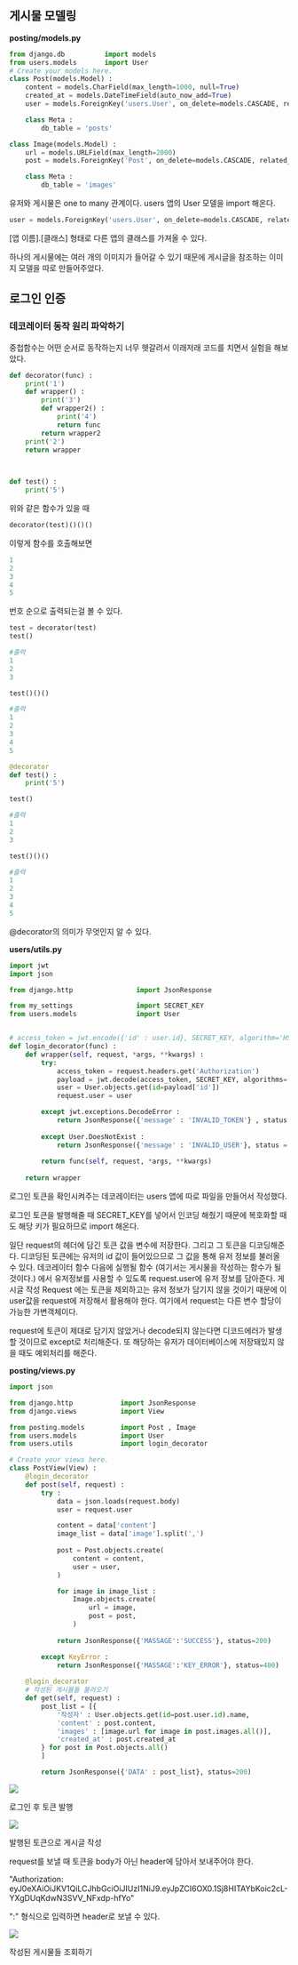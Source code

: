 ## 게시물 모델링

**posting/models.py**

```python
from django.db          import models
from users.models       import User
# Create your models here.
class Post(models.Model) :
    content = models.CharField(max_length=1000, null=True)
    created_at = models.DateTimeField(auto_now_add=True)
    user = models.ForeignKey('users.User', on_delete=models.CASCADE, related_name='posts')

    class Meta :
        db_table = 'posts'

class Image(models.Model) :
    url = models.URLField(max_length=2000)
    post = models.ForeignKey('Post', on_delete=models.CASCADE, related_name='images')

    class Meta :
        db_table = 'images'
```

유저와 게시물은 one to many 관계이다. users 앱의 User 모델을 import 해온다. 

```python
user = models.ForeignKey('users.User', on_delete=models.CASCADE, related_name='posts')
```

[앱 이름].[클래스] 형태로 다른 앱의 클래스를 가져올 수 있다.

하나의 게시물에는 여러 개의 이미지가 들어갈 수 있기 때문에 게시글을 참조하는 이미지 모델을 따로 만들어주었다.

## 로그인 인증

### 데코레이터 동작 원리 파악하기

중첩함수는 어떤 순서로 동작하는지 너무 헷갈려서 이래저래 코드를 치면서 실험을 해보았다.

```python
def decorator(func) :
    print('1')
    def wrapper() :
        print('3')
        def wrapper2() :
            print('4')
            return func
        return wrapper2
    print('2')
    return wrapper


 
def test() :
    print('5')
```

위와 같은 함수가 있을 때

```python
decorator(test)()()()
```

이렇게 함수를 호출해보면

```python
1
2
3
4
5
```

번호 순으로 출력되는걸 볼 수 있다.

```python
test = decorator(test)
test()

#출력
1
2
3

test()()()

#출력
1
2
3
4
5

@decorator
def test() :
    print('5')

test()

#출력
1
2
3

test()()()

#출력
1
2
3
4
5
```

@decorator의 의미가 무엇인지 알 수 있다.

**users/utils.py**

```python
import jwt
import json

from django.http                import JsonResponse

from my_settings                import SECRET_KEY									
from users.models               import User


# access_token = jwt.encode({'id' : user.id}, SECRET_KEY, algorithm='HS256')
def login_decorator(func) :
    def wrapper(self, request, *args, **kwargs) :
        try:
            access_token = request.headers.get('Authorization')
            payload = jwt.decode(access_token, SECRET_KEY, algorithms=["HS256"])
            user = User.objects.get(id=payload['id'])
            request.user = user

        except jwt.exceptions.DecodeError :
            return JsonResponse({'message' : 'INVALID_TOKEN'} , status = 400)
        
        except User.DoesNotExist :
            return JsonResponse({'message' : 'INVALID_USER'}, status = 400)
        
        return func(self, request, *args, **kwargs)
    
    return wrapper
```

로그인 토큰을 확인시켜주는 데코레이터는 users 앱에 따로 파일을 만들어서 작성했다.

로그인 토큰을 발행해줄 때 SECRET_KEY를 넣어서 인코딩 해줬기 때문에 복호화할 때도 해당 키가 필요하므로 import 해온다.

일단 request의 헤더에 담긴 토큰 값을 변수에 저장한다. 그리고 그 토큰을 디코딩해준다. 디코딩된 토큰에는 유저의 id 값이 들어있으므로 그 값을 통해 유저 정보를 불러올 수 있다. 데코레이터 함수 다음에 실행될 함수 (여기서는 게시물을 작성하는 함수가 될 것이다.) 에서 유저정보를 사용할 수 있도록 request.user에 유저 정보를 담아준다. 게시글 작성 Request 에는 토큰을 제외하고는 유저 정보가 담기지 않을 것이기 때문에 이 user값을 request에 저장해서 활용해야 한다. 여기에서 request는 다른 변수 할당이 가능한 가변객체이다.

request에 토큰이 제대로 담기지 않았거나 decode되지 않는다면 디코드에러가 발생할 것이므로 except로 처리해준다. 또 해당하는 유저가 데이터베이스에 저장돼있지 않을 때도 예외처리를 해준다.

**posting/views.py**

```python
import json

from django.http            import JsonResponse
from django.views           import View

from posting.models         import Post , Image
from users.models           import User
from users.utils            import login_decorator

# Create your views here.
class PostView(View) :
    @login_decorator
    def post(self, request) :
        try :
            data = json.loads(request.body)
            user = request.user

            content = data['content']
            image_list = data['image'].split(',')
            
            post = Post.objects.create(
                content = content,
                user = user,
            )

            for image in image_list :
                Image.objects.create(
                    url = image,
                    post = post,
                )
        
            return JsonResponse({'MASSAGE':'SUCCESS'}, status=200)

        except KeyError :
            return JsonResponse({'MASSAGE':'KEY_ERROR'}, status=400)
    
    @login_decorator
    # 작성된 게시물들 불러오기
    def get(self, request) : 
        post_list = [{
            '작성자' : User.objects.get(id=post.user.id).name,
            'content' : post.content,
            'images' : [image.url for image in post.images.all()],
            'created_at' : post.created_at
        } for post in Post.objects.all()
        ]

        return JsonResponse({'DATA' : post_list}, status=200)
```

![](https://user-images.githubusercontent.com/61782539/133931170-17a36d77-b4b2-49de-b3ae-16a5fc921260.png)

로그인 후 토큰 발행

![](https://user-images.githubusercontent.com/61782539/133931202-438c6ab5-2e57-487b-a5ba-f5769a89532c.png)

발행된 토큰으로 게시글 작성

request를 보낼 때 토큰을 body가 아닌 header에 담아서 보내주어야 한다. 

"Authorization: eyJ0eXAiOiJKV1QiLCJhbGciOiJIUzI1NiJ9.eyJpZCI6OX0.1Sj8HITAYbKoic2cL-YXgDUqKdwN3SVV_NFxdp-hfYo"

":" 형식으로 입력하면 header로 보낼 수 있다.

![](https://user-images.githubusercontent.com/61782539/133931330-77d8edf1-4c57-4f8f-a908-dc8d4628bf87.png)

작성된 게시물들 조회하기